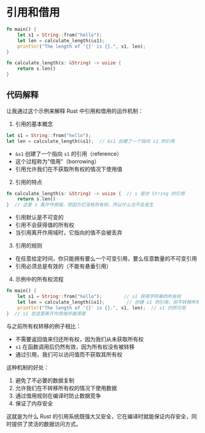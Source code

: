# 引用和借用

```rust
fn main() {
    let s1 = String::from("hello");
    let len = calculate_length(&s1);
    println!("The length of '{}' is {}.", s1, len);
}

fn calculate_length(s: &String) -> usize {
    return s.len()
}
```

## 代码解释
让我通过这个示例来解释 Rust 中引用和借用的运作机制：

1. 引用的基本概念
```rust
let s1 = String::from("hello");
let len = calculate_length(&s1);  // &s1 创建了一个指向 s1 的引用
```
- `&s1` 创建了一个指向 `s1` 的引用（reference）
- 这个过程称为"借用"（borrowing）
- 引用允许我们在不获取所有权的情况下使用值

2. 引用的特点
```rust
fn calculate_length(s: &String) -> usize {  // s 是对 String 的引用
    return s.len()
}  // 这里 s 离开作用域，但因为它没有所有权，所以什么也不会发生
```
- 引用默认是不可变的
- 引用不会获得值的所有权
- 当引用离开作用域时，它指向的值不会被丢弃

3. 引用的规则
- 在任意给定时间，你只能拥有要么一个可变引用，要么任意数量的不可变引用
- 引用必须总是有效的（不能有悬垂引用）

4. 示例中的所有权流程
```rust
fn main() {
    let s1 = String::from("hello");        // s1 获得字符串的所有权
    let len = calculate_length(&s1);        // 创建 s1 的引用，但不转移所有权
    println!("The length of '{}' is {}.", s1, len);  // s1 仍然可用
}  // s1 在这里离开作用域并被清理
```

与之前所有权转移的例子相比：
- 不需要返回值来归还所有权，因为我们从未获取所有权
- `s1` 在函数调用后仍然有效，因为所有权没有被转移
- 通过引用，我们可以访问值而不获取其所有权

这种机制的好处：
1. 避免了不必要的数据复制
2. 允许我们在不转移所有权的情况下使用数据
3. 通过借用规则在编译时防止数据竞争
4. 保证了内存安全

这就是为什么 Rust 的引用系统既强大又安全，它在编译时就能保证内存安全，同时提供了灵活的数据访问方式。